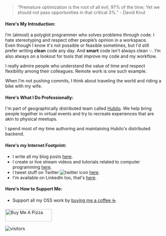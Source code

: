 <link rel="stylesheet" href="https://use.fontawesome.com/releases/v5.6.1/css/all.css" integrity="sha384-gfdkjb5BdAXd+lj+gudLWI+BXq4IuLW5IT+brZEZsLFm++aCMlF1V92rMkPaX4PP" crossorigin="anonymous">


> ”Premature optimization is the root of all evil, 97% of the time; Yet we should not pass opportunities in that critical 3%.” - David Knut


#### Here's My Introduction:
I’m (almost) a polyglot programmer who solves problems through code. I hate stereotyping and respect other people’s opinion in a workspace. <br />
Even though I know it's not possible or feasible sometimes, but I'd still prefer writing <b>clean</b> code any day. And <b>smart</b> code isn't always clean 💡. I’m also always on a lookout for tools that improve my code and my workflow.

I really admire people who understand the value of time and respect flexibility among their colleagues. Remote work is one such example.

When I’m not pushing commits, I think about traveling the world and riding a bike with my wife.

#### Here's What I Do Professionally:
I'm part of geographically distributed team called [Hubilo](https://hubilo.com). We help bring people together in virtual events and try to recreate experiences that are akin to physical meetups. 

I spend most of my time authoring and maintaining Hubilo's distributed backend. 

#### Here's my Internet Footprint:
* I write all my blog posts [here](https://mustansir.dev).
* I create or live stream videos and tutorials related to computer programming [here](https://www.youtube.com/channel/UCPf1JC3zhos7kOWBkSJrNVw). 
* I tweet stuff on Twitter ![twitter icon](http://i.imgur.com/wWzX9uB.png) [here](https://twitter.com/MustansirZia).
* I'm available on LinkedIn too, that's [here](https://www.linkedin.com/in/mustansirzia).

#### Here's How to Support Me:
* Support all my OSS work by [buying me a coffee ☕](https://www.buymeacoffee.com/MustansirZia).
 
<a href="https://www.buymeacoffee.com/MustansirZia" target="_blank"><img src="https://cdn.buymeacoffee.com/buttons/v2/default-blue.png" alt="Buy Me A Pizza" style="height: 40px !important;width: 150px !important;" ></a>

![visitors](https://markdown-visitor-badge.vercel.app/api/count)
